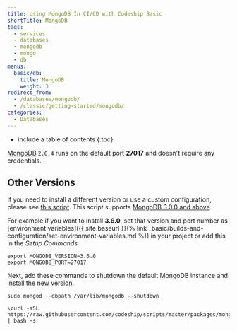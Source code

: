 ```yaml
---
title: Using MongoDB In CI/CD with Codeship Basic
shortTitle: MongoDB
tags:
  - services
  - databases
  - mongodb
  - mongo
  - db
menus:
  basic/db:
    title: MongoDB
    weight: 3
redirect_from:
  - /databases/mongodb/
  - /classic/getting-started/mongodb/
categories:
  - Databases  
---
```


* include a table of contents
{:toc}

[MongoDB](https://www.mongodb.com) `2.6.4` runs on the default port **27017** and doesn't require any credentials.

## Other Versions

If you need to install a different version or use a custom configuration, please see [this script](https://github.com/codeship/scripts/blob/master/packages/mongodb.sh). This script supports [MongoDB 3.0.0 and above](https://docs.mongodb.com/manual/release-notes).

For example if you want to install **3.6.0**, set that version and port number as [environment variables]({{ site.baseurl }}{% link _basic/builds-and-configuration/set-environment-variables.md %}) in your project or add this in the _Setup Commands_:

```
export MONGODB_VERSION=3.6.0
export MONGODB_PORT=27017
```

Next, add these commands to shutdown the default MongoDB instance and [install the new version](https://github.com/codeship/scripts/blob/master/packages/mongodb.sh#L10).

```
sudo mongod --dbpath /var/lib/mongodb --shutdown

\curl -sSL https://raw.githubusercontent.com/codeship/scripts/master/packages/mongodb.sh | bash -s
```
